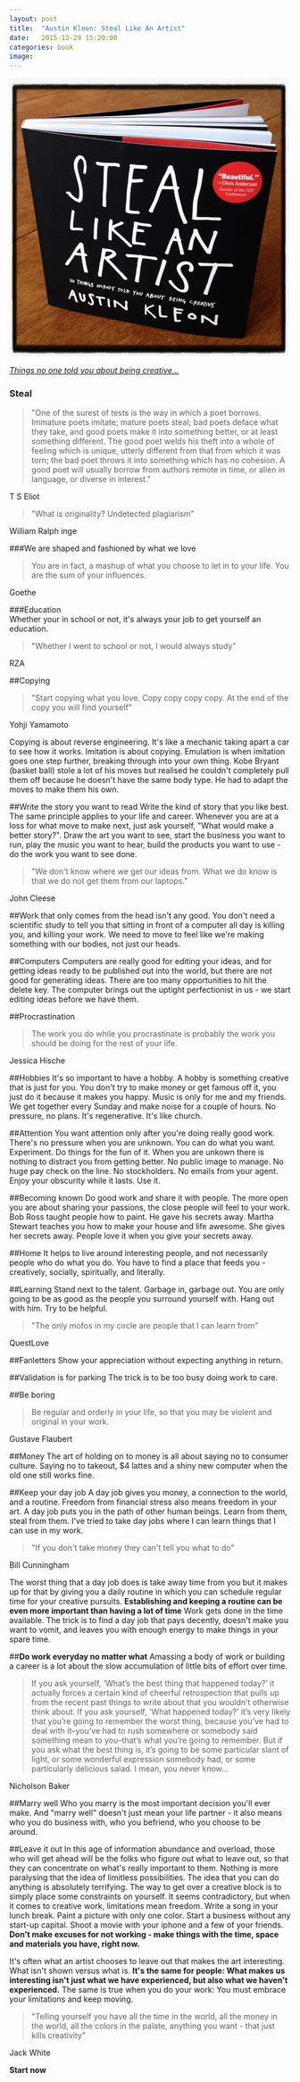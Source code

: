 ```yaml
---
layout: post
title:  "Austin Kleon: Steal Like An Artist"
date:   2015-12-29 15:20:00
categories: book
image:
---
```


![](/assets/article_images/2015-12-29-steal-like-an-artist/steallikeanartist.jpg)

[*Things no one told you about being creative...*](http://www.amazon.co.uk/Steal-Like-Artist-Austin-Kleon/dp/0761169253)
### Steal
> "One of the surest of tests is the way in which a poet borrows. Immature poets imitate; mature poets steal; bad poets deface what they take, and good poets make it into something better, or at least something different. The good poet welds his theft into a whole of feeling which is unique, utterly different from that from which it was torn; the bad poet throws it into something which has no cohesion. A good poet will usually borrow from authors remote in time, or alien in language, or diverse in interest."

T S Eliot

>"What is originality? Undetected plagiarism"

William Ralph inge

###We are shaped and fashioned by what we love
<br>
>You are in fact, a mashup of what you choose to let in to your life. You are the sum of your influences.

Goethe


###Education
<br>
Whether your in school or not, it's always your job to get yourself an education. 
>"Whether I went to school or not, I would always study" 

RZA

##Copying

>"Start copying what you love. Copy copy copy copy. At the end of the copy you will find yourself"

Yohji Yamamoto

Copying is about reverse engineering. It's like a mechanic taking apart a car to see how it works.
Imitation is about copying. Emulation is when imitation goes one step further, breaking through into your own thing.
Kobe Bryant (basket ball) stole a lot of his moves but realised he couldn't completely pull them off because he doesn't have the same body type.
He had to adapt the moves to make them his own.

##Write the story you want to read
Write the kind of story that you like best. The same principle applies to your life and career. 
Whenever you are at a loss for what move to make next, just ask yourself, "What would make a better story?".
Draw the art you want to see, start the business you want to run, play the music you want to hear, 
build the products you want to use - do the work you want to see done.

>"We don't know where we get our ideas from. What we do know is that we do not get them from our laptops."

John Cleese

##Work that only comes from the head isn't any good.
You don't need a scientific study to tell you that sitting in front of a computer all day is killing you, and killing your work.
We need to move to feel like we're making something with our bodies, not just our heads. 

##Computers
Computers are really good for editing your ideas, and for getting ideas ready to be published out into the world, but there are not good for generating ideas.
There are too many opportunities to hit the delete key. The computer brings out the uptight perfectionist in us - we start editing ideas before we have them.

##Procrastination
>The work you do while you procrastinate is probably the work you should be doing for the rest of your life.

Jessica Hische

##Hobbies
It's so important to have a hobby. A hobby is something creative that is just for you. You don't try to make money or get famous off it, you just do it because it makes you happy.
Music is only for me and my friends. We get together every Sunday and make noise for a couple of hours. 
No pressure, no plans. It's regenerative. It's like church.

##Attention
You want attention only after you're doing really good work. There's no pressure when you are unknown. You can do what you want. Experiment. Do things for the fun of it. When you are unkown there is nothing to distract you from getting better. 
No public image to manage. No huge pay check on the line. No stockholders. No emails from your agent. Enjoy your obscurity while it lasts. Use it.

##Becoming known
Do good work and share it with people. The more open you are about sharing your passions, the close people will feel to your work.
Bob Ross taught people how to paint. He gave his secrets away. Martha Stewart teaches you how to make your house and life awesome.
She gives her secrets away. People love it when you give your secrets away.

##Home
It helps to live around interesting people, and not necessarily people who do what you do. 
You have to find a place that feeds you - creatively, socially, spiritually, and literally.

##Learning
Stand next to the talent. Garbage in, garbage out. 
You are only going to be as good as the people you surround yourself with.
Hang out with him. Try to be helpful.

>"The only mofos in my circle are people that I can learn from"

QuestLove

##Fanletters
Show your appreciation without expecting anything in return.

##Validation is for parking
The trick is to be too busy doing work to care.

##Be boring
>Be regular and orderly in your life, so that you may be violent and original in your work.

Gustave Flaubert

##Money
The art of holding on to money is all about saying no to consumer culture. Saying no to takeout, $4 lattes and a shiny new computer when the old one still works fine.

##Keep your day job
A day job gives you money, a connection to the world, and a routine. Freedom from financial stress also means freedom in your art.
A day job puts you in the path of other human beings. Learn from them, steal from them. I've tried to take day jobs where I can learn things that I can use in my work.

>"If you don't take money they can't tell you what to do"

Bill Cunningham

The worst thing that a day job does is take away time from you but it makes up for that by giving you a daily routine in which you can schedule regular time for your creative pursuits.
**Establishing and keeping a routine can be even more important than having a lot of time**
Work gets done in the time available.
The trick is to find a day job that pays decently, doesn't make you want to vomit, and leaves you with enough energy to make things in your spare time.

##**Do work everyday no matter what** 
Amassing a body of work or building a career is a lot about the slow accumulation of little bits of effort over time.

> If you ask yourself, ‘What’s the best thing that happened today?’ it actually forces a certain kind of cheerful retrospection that pulls up from the recent past things to write about that you wouldn’t otherwise think about. If you ask yourself, 'What happened today?’ it’s very likely that you’re going to remember the worst thing, because you’ve had to deal with it–you’ve had to rush somewhere or somebody said something mean to you–that’s what you’re going to remember. But if you ask what the best thing is, it’s going to be some particular slant of light, or some wonderful expression somebody had, or some particularly delicious salad. I mean, you never know… 

Nicholson Baker

##Marry well
Who you marry is the most important decision you'll ever make. And "marry well" doesn't just mean your life partner - it also means who you do business with, who you befriend, who you choose to be around.

##Leave it out
In this age of information abundance and overload, those who will get ahead will be the folks who figure out what to leave out, so that they can concentrate on what's really important to them.
Nothing is more paralysing that the idea of limitless possibilities. The idea that you can do anything is absolutely terrifying.
The way to get over a creative block is to simply place some constraints on yourself. It seems contradictory, but when it comes to creative work, limitations mean freedom.
Write a song in your lunch break. Paint a picture with only one color. Start a business without any start-up capital. Shoot a movie with your iphone and a few of your friends.
**Don't make excuses for not working - make things with the time, space and materials you have, right now.**

It's often what an artist chooses to leave out that makes the art interesting. 
What isn't shown versus what is. **It's the same for people: What makes us interesting isn't just what we have experienced, but also what we haven't experienced.** 
The same is true when you do your work: You must embrace your limitations and keep moving.

>"Telling yourself you have all the time in the world, all the money in the world, all the colors in the palate, anything you want - that just kills creativity"

Jack White

**Start now**

